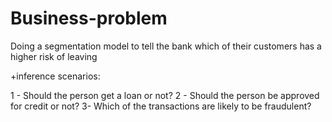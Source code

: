 # Business-problem


Doing a segmentation model to tell the bank which of their customers has a higher risk of leaving 


+inference scenarios:

1 - Should the person get a loan or not?
2 - Should the person be approved for credit or not?
3- Which of the transactions are likely to be fraudulent?
